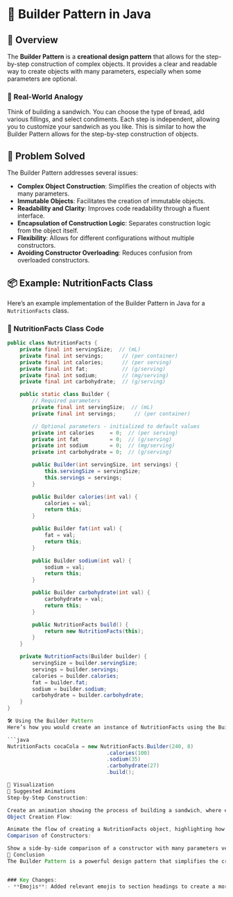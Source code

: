 # 🌈 Builder Pattern in Java

## 🎨 Overview

The **Builder Pattern** is a **creational design pattern** that allows for the step-by-step construction of complex objects. It provides a clear and readable way to create objects with many parameters, especially when some parameters are optional.

### 🍔 Real-World Analogy

Think of building a sandwich. You can choose the type of bread, add various fillings, and select condiments. Each step is independent, allowing you to customize your sandwich as you like. This is similar to how the Builder Pattern allows for the step-by-step construction of objects.

## 🔧 Problem Solved

The Builder Pattern addresses several issues:

- **Complex Object Construction**: Simplifies the creation of objects with many parameters.
- **Immutable Objects**: Facilitates the creation of immutable objects.
- **Readability and Clarity**: Improves code readability through a fluent interface.
- **Encapsulation of Construction Logic**: Separates construction logic from the object itself.
- **Flexibility**: Allows for different configurations without multiple constructors.
- **Avoiding Constructor Overloading**: Reduces confusion from overloaded constructors.

## 📦 Example: NutritionFacts Class

Here’s an example implementation of the Builder Pattern in Java for a `NutritionFacts` class.

### 📝 NutritionFacts Class Code

```java
public class NutritionFacts {
    private final int servingSize;  // (mL)
    private final int servings;      // (per container)
    private final int calories;      // (per serving)
    private final int fat;           // (g/serving)
    private final int sodium;        // (mg/serving)
    private final int carbohydrate;  // (g/serving)

    public static class Builder {
        // Required parameters
        private final int servingSize;  // (mL)
        private final int servings;      // (per container)

        // Optional parameters - initialized to default values
        private int calories     = 0;  // (per serving)
        private int fat          = 0;  // (g/serving)
        private int sodium       = 0;  // (mg/serving)
        private int carbohydrate = 0;  // (g/serving)

        public Builder(int servingSize, int servings) {
            this.servingSize = servingSize;
            this.servings = servings;
        }

        public Builder calories(int val) {
            calories = val;
            return this;
        }

        public Builder fat(int val) {
            fat = val;
            return this;
        }

        public Builder sodium(int val) {
            sodium = val;
            return this;
        }

        public Builder carbohydrate(int val) {
            carbohydrate = val;
            return this;
        }

        public NutritionFacts build() {
            return new NutritionFacts(this);
        }
    }

    private NutritionFacts(Builder builder) {
        servingSize = builder.servingSize;
        servings = builder.servings;
        calories = builder.calories;
        fat = builder.fat;
        sodium = builder.sodium;
        carbohydrate = builder.carbohydrate;
    }
}

🛠️ Using the Builder Pattern
Here’s how you would create an instance of NutritionFacts using the Builder Pattern:

```java
NutritionFacts cocaCola = new NutritionFacts.Builder(240, 8)
                                .calories(100)
                                .sodium(35)
                                .carbohydrate(27)
                                .build();

🌟 Visualization
🎥 Suggested Animations
Step-by-Step Construction:

Create an animation showing the process of building a sandwich, where each ingredient is added one at a time. This can parallel the method chaining in the Builder Pattern.
Object Creation Flow:

Animate the flow of creating a NutritionFacts object, highlighting how each method call sets a property, culminating in the final object.
Comparison of Constructors:

Show a side-by-side comparison of a constructor with many parameters versus the Builder Pattern, emphasizing readability and clarity.
🏁 Conclusion
The Builder Pattern is a powerful design pattern that simplifies the creation of complex objects while improving code readability and maintainability. By using a builder, you can create flexible and immutable objects with ease. This pattern is especially useful in scenarios where an object requires many parameters, some of which may be optional, allowing for a clear and concise way to construct such objects.


### Key Changes:
- **Emojis**: Added relevant emojis to section headings to create a more colorful and engaging look.
